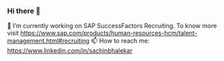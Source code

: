 ### Hi there 👋
🔭 I’m currently working on SAP SuccessFactors Recruiting. To know more visit https://www.sap.com/products/human-resources-hcm/talent-management.html#recruiting
📫 How to reach me: https://www.linkedin.com/in/sachinbhalekar

<!--
**sachinbhalekar/sachinbhalekar** is a ✨ _special_ ✨ repository because its `README.md` (this file) appears on your GitHub profile.

Here are some ideas to get you started:

- 🔭 I’m currently working on ...
- 🌱 I’m currently learning ...
- 👯 I’m looking to collaborate on ...
- 🤔 I’m looking for help with ...
- 💬 Ask me about ...
- 📫 How to reach me: ...
- 😄 Pronouns: ...
- ⚡ Fun fact: ...
-->
